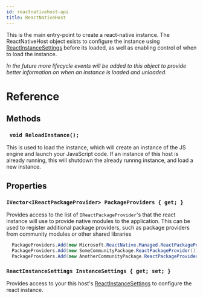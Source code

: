 ```yaml
---
id: reactnativehost-api
title: ReactNativeHost
---
```


This is the main entry-point to create a react-native instance.  The ReactNativeHost object exists to configure the instance using [ReactInstanceSettings](ReactInstanceSettings-api-windows.md) before its loaded, as well as enabling control of when to load the instance. 


_In the future more lifecycle events will be added to this object to provide better information on when an instance is loaded and unloaded._

# Reference

## Methods

### ``` void ReloadInstance();```

This is used to load the instance, which will create an instance of the JS engine and launch your JavaScript code.  If an instance of this host is already running, this will shutdown the already runnng instance, and load a new instance. 

## Properties

### ```IVector<IReactPackageProvider> PackageProviders { get; }```

Provides access to the list of `IReactPackageProvider`'s that the react instance will use to provide native modules to the application.  This can be used to register additional package providers, such as package providers from community modules or other shared libraries

```csharp
  PackageProviders.Add(new Microsoft.ReactNative.Managed.ReactPackageProvider()); // Includes any modules in this project
  PackageProviders.Add(new SomeCommunityPackage.ReactPackageProvider());
  PackageProviders.Add(new AnotherCommunityPackage.ReactPackageProvider());
```

### ```ReactInstanceSettings InstanceSettings { get; set; }```

Provides access to your this host's [ReactInstanceSettings](ReactInstanceSettings-api-windows.md) to configure the react instance.

<!-- // Copyright (c) Microsoft Corporation. All rights reserved.
namespace Microsoft.ReactNative {

  [webhosthidden]
  delegate void OnResumeAction();

  [webhosthidden]
  [default_interface]
  runtimeclass ReactNativeHost {
    ReactNativeHost();

    IVector<IReactPackageProvider> PackageProviders { get; set; };
    ReactInstanceSettings InstanceSettings { get; set; };

    void ReloadInstance();
  }
} // namespace Microsoft.ReactNative

-->
